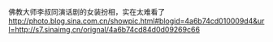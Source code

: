 佛教大师李叔同演话剧的女装扮相，实在太难看了
http://photo.blog.sina.com.cn/showpic.html#blogid=4a6b74cd010009d4&url=http://s7.sinaimg.cn/orignal/4a6b74cd84d0d09269c66
